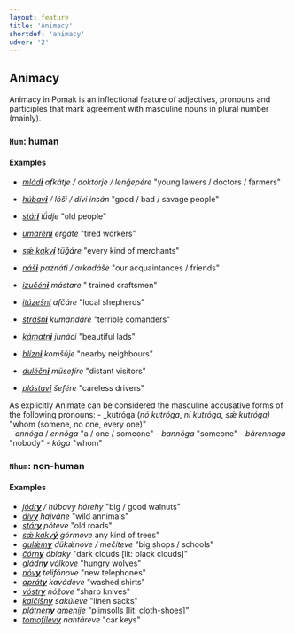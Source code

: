 ```yaml
---
layout: feature
title: 'Animacy'
shortdef: 'animacy'
udver: '2'
---
```


## Animacy

Animacy in Pomak is an inflectional feature of adjectives, pronouns and participles that mark agreement with masculine nouns in plural number (mainly).

### <a name="Hum">`Hum`</a>: human


#### Examples

* _<u>mlád<b>i</b></u> afkátje / doktórje / lenǧepére_ "young lawers / doctors / farmers" 
* _<u>húbav<b>i</b></u> / lóši / dívi insán_ "good / bad / savage people"
* _<u>stár<b>i</b></u> lǘdje_ "old people"
* _<u>umarén<b>i</b></u> ergáte_ "tired workers"
* _<u>sǽ kakv<b>í</b></u> tüǧáre_ "every kind of merchants"
* _<u>náš<b>i</b></u> paznáti / arkadáše_ "our acquaintances / friends"
* _<u>izučén<b>i</b></u> mástare_ " trained craftsmen"
* _<u>itúzešn<b>i</b></u> afčáre_ "local shepherds"

* _<u>strášn<b>i</b></u> kumandáre_ "terrible comanders" 
* _<u>kámatn<b>i</b></u> junáci_ "beautiful lads" 
* _<u>blízn<b>i</b></u> komšúje_ "nearby neighbours"
* _<u>duléčn<b>i</b></u> müsefíre_ "distant visitors" 
* _<u>plástav<b>i</b></u> šefére_ "careless drivers" 

As explicitly Animate can be considered the masculine accusative forms of the following pronouns:
    - _kutróga (_nó kutróga_, _ní kutróga_, _sǽ kutróga)_ "whom (somene, no one, every one)"  
    - _annóga_ / _ennóga_ "a / one / someone" 
    - _bannóga_ "someone"
    - _bárennoga_ "nobody"
    - _kóga_ "whom"


### <a name="Nhum">`Nhum`</a>: non-human


#### Examples

* _<u>jódr<b>y</b></u> / húbavy hórehy_ "big / good walnuts"  
* _<u>dív<b>y</b></u> hajváne_ "wild annimals" 
* _<u>stár<b>y</b></u> póteve_ "old roads"  
* _<u>sǽ kakv<b>ý</b></u> górmove_ any kind of trees"  
* _<u>gulǽm<b>y</b></u> dükǽnove / mečíteve_ "big shops / schools" 
* _<u>čórn<b>y</b></u> óblaky_ "dark clouds [lit: black clouds]"  
* _<u>gládn<b>y</b></u> vólkove_ "hungry wolves" 
* _<u>nóv<b>y</b></u> telifónove_ "new telephones" 
* _<u>aprát<b>y</b></u> kavádeve_ "washed shirts" 
* _<u>vóstr<b>y</b></u> nóžove_ "sharp knives" 
* _<u>kalčíšn<b>y</b></u> sakúleve_ "linen sacks" 
* _<u>plátnen<b>y</b></u> ameníje_ "plimsolls [lit: cloth-shoes]" 
* _<u>tomofílev<b>y</b></u> nahtáreve_ "car keys" 
<!-- Interlanguage links updated Po 11. listopadu 2024, 20:09:31 CET -->
